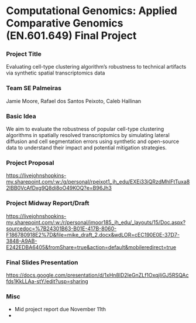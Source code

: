 # Computational Genomics: Applied Comparative Genomics (EN.601.649) Final Project


### Project Title 
Evaluating cell-type clustering algorithm’s robustness to technical artifacts via synthetic spatial transcriptomics data 


### Team SE Palmeiras
Jamie Moore, Rafael dos Santos Peixoto, Caleb Hallinan


### Basic Idea
We aim to evaluate the robustness of popular cell-type clustering algorithms in spatially resolved transcriptomics by simulating lateral diffusion and cell segmentation errors using synthetic and open-source data to understand their impact and potential mitigation strategies.


### Project Proposal
https://livejohnshopkins-my.sharepoint.com/:w:/g/personal/rpeixot1_jh_edu/EXEi33iQRzdMhlFtTuxa82IBB0VcAfDxg9Q8di8oO49KOQ?e=B96Jh3


### Project Midway Report/Draft
https://livejohnshopkins-my.sharepoint.com/:w:/r/personal/jmoor185_jh_edu/_layouts/15/Doc.aspx?sourcedoc=%7B24301B63-B01E-417B-8060-F186780918E2%7D&file=mike_draft_2.docx&wdLOR=cEC190E0E-37D7-3848-A9AB-E242EDBA6405&fromShare=true&action=default&mobileredirect=true


### Final Slides Presentation
https://docs.google.com/presentation/d/1xHn8lD2IeGnZLf1OxqjIiGJ5RSQAcfds1KkLLAa-stY/edit?usp=sharing

### Misc
- Mid project report due November 11th
- 
